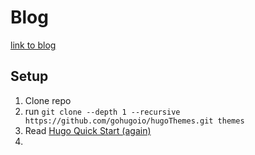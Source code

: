 # Blog
[link to blog](https://crazcalm.github.io/blog/)

## Setup

1. Clone repo
2. run `git clone --depth 1 --recursive https://github.com/gohugoio/hugoThemes.git themes`
3. Read [Hugo Quick Start (again)](https://gohugo.io/getting-started/quick-start/)
4. 